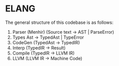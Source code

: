 # ELANG

The general structure of this codebase is as follows:

1. Parser (Menhir) (Source text -> AST | ParseError)
1. Types Ast -> TypedAst | TypeError
1. CodeGen (TypedAst -> TypedIR)
1. Interp (TypedIR -> Result)
1. Compile (TypedIR -> LLVM IR)
1. LLVM (LLVM IR -> Machine Code)

